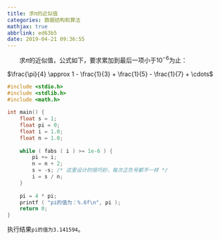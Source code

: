 ```yaml
---
title: 求π的近似值
categories: 数据结构和算法
mathjax: true
abbrlink: ed63b5
date: 2019-04-21 09:36:55
---
```

&emsp;&emsp;求$\pi$的近似值，公式如下，要求累加到最后一项小于$10^{-6}$为止：

$\frac{\pi}{4} \approx 1 - \frac{1}{3} + \frac{1}{5} - \frac{1}{7} + \cdots$

``` cpp
#include <stdio.h>
#include <stdlib.h>
#include <math.h>
​
int main() {
    float s = 1;
    float pi = 0;
    float i = 1.0;
    float n = 1.0;
​
    while ( fabs ( i ) >= 1e-6 ) {
        pi += i;
        n = n + 2;
        s = -s; /* 这里设计的很巧妙，每次正负号都不一样 */
        i = s / n;
    }
​
    pi = 4 * pi;
    printf ( "pi的值为：%.6f\n", pi );
    return 0;
}
```

执行结果`pi的值为3.141594`。